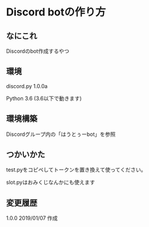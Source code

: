 # Discord botの作り方
## なにこれ
Discordのbot作成するやつ


## 環境
discord.py 1.0.0a

Python 3.6
(3.6以下で動きます)


## 環境構築
Discordグループ内の「はうとぅーbot」を参照


## つかいかた
test.pyをコピペしてトークンを置き換えて使ってください。

slot.pyはおみくじなんかにも使えます


## 変更履歴
1.0.0 2019/01/07  作成
